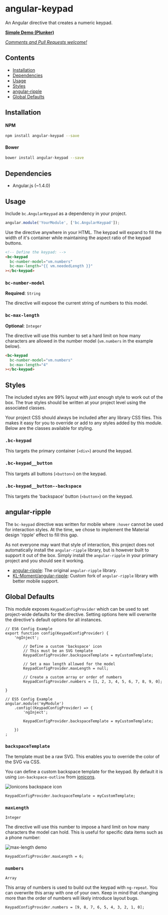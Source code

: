 # angular-keypad

An Angular directive that creates a numeric keypad.

[**Simple Demo (Plunker)**][demo_basic]

_[Comments and Pull Requests welcome!][issues]_

## Contents

- [Installation](#installation)
- [Dependencies](#dependencies)
- [Usage](#usage)
- [Styles](#styles)
- [angular-ripple](#angular-ripple)
- [Global Defaults](#global-defaults)


## Installation

#### NPM
```bash
npm install angular-keypad --save
```

#### Bower
```bash
bower install angular-keypad --save
```

## Dependencies

- Angular.js (~1.4.0)


## Usage

Include `bc.AngularKeypad` as a dependency in your project.

```javascript
angular.module('YourModule', ['bc.AngularKeypad']);
```

Use the directive anywhere in your HTML. The keypad will expand to fill the width of it's container
while maintaining the aspect ratio of the keypad buttons.

```html
<!-- Define the keypad: -->
<bc-keypad
  bc-number-model="vm.numbers"
  bc-max-length="{{ vm.neededLength }}"
></bc-keypad>
```

### `bc-number-model`

**Required**: `String`

The directive will expose the current string of numbers to this model.

### `bc-max-length`

**Optional**: `Integer`

The directive will use this number to set a hard limit on how many characters are allowed in the
number model (`vm.numbers` in the example below).

```html
<bc-keypad
  bc-number-model="vm.numbers"
  bc-max-length="4"
></bc-keypad>
```


## Styles

The included styles are 99% layout with _just_ enough style to work out of the box. The true
styles should be written at your project level using the associated classes.

Your project CSS should always be included after any library CSS files. This makes it easy for you
to override or add to any styles added by this module. Below are the classes available for styling.

### `.bc-keypad`

This targets the primary container (`<div>`) around the keypad.

### `.bc-keypad__button`

This targets all buttons (`<button>`) on the keypad.

### `.bc-keypad__button--backspace`

This targets the 'backspace' button (`<button>`) on the keypad.


## angular-ripple

The `bc-keypad` directive was written for mobile where `:hover` cannot be used for interaction
styles. At the time, we chose to implement the Material design 'ripple' effect to fill this gap.

As not everyone may want that style of interaction, this project does not automatically install the
`angular-ripple` library, but is however built to support it out of the box. Simply install the
`angular-ripple` in your primary project and you should see it working.

- [angular-ripple][angular_ripple]: The original `angular-ripple` library.
- [KL-Moment/angular-ripple][angular_ripple_fork]: Custom fork of `angular-ripple` library with better
  mobile support.


## Global Defaults

This module exposes `KeypadConfigProvider` which can be used to set project-wide defaults for the
directive. Setting options here will overwrite the directive's default options for all instances.

```
// ES6 Config Example
export function config(KeypadConfigProvider) {
    'ngInject';

        // Define a custom 'backspace' icon
        // This must be an SVG template
        KeypadConfigProvider.backspaceTemplate = myCustomTemplate;

        // Set a max length allowed for the model
        KeypadConfigProvider.maxLength = null;

        // Create a custom array or order of numbers
        KeypadConfigProvider.numbers = [1, 2, 3, 4, 5, 6, 7, 8, 9, 0];

}

// ES5 Config Example
angular.module('myModule')
    .config((KeypadConfigProvider) => {
        'ngInject';

        KeypadConfigProvider.backspaceTemplate = myCustomTemplate;

    })
;
```


### `backspaceTemplate`

The template must be a raw SVG. This enables you to override the color of the SVG via CSS.

You can define a custom backspace template for the keypad. By default it is using
`ion-backspace-outline` from [ionicons][ionicons].

![Ionicons backspace icon][backspace]

```
KeypadConfigProvider.backspaceTemplate = myCustomTemplate;
```

### `maxLength`

`Integer`

The directive will use this number to impose a hard limit on how many characters the model can hold.
This is useful for specific data items such as a phone number:

![max-length demo][max_length_gif]

```
KeypadConfigProvider.maxLength = 6;
```


### `numbers`

`Array`

This array of numbers is used to build out the keypad with `ng-repeat`. You can overwrite this array
with one of your own. Keep in mind that changing more than the order of numbers will likely
introduce layout bugs.

```
KeypadConfigProvider.numbers = [9, 8, 7, 6, 5, 4, 3, 2, 1, 0];
```



[demo_basic]: http://embed.plnkr.co/VWJh3w/
[issues]: https://github.com/benjamincharity/angular-keypad/issues
[demo_length]: http://embed.plnkr.co/qXq3s4/
[demo_ripple]: http://embed.plnkr.co/oXUTui/
[angular_ripple]: https://github.com/nelsoncash/angular-ripple
[angular_ripple_fork]: https://github.com/KL-Moment/angular-ripple
[ripple_changes]: https://github.com/KL-Moment/angular-ripple/commit/09374947e6cc986ebe7e2629b48edb0885ca842b
[backspace]: http://cdn.benjamincharity.com/plnkr/angular-keypad/backspace.svg
[ionicons]: http://ionicons.com/
[max_length_gif]: http://cdn.benjamincharity.com/plnkr/angular-keypad/rippleDemo.gif

